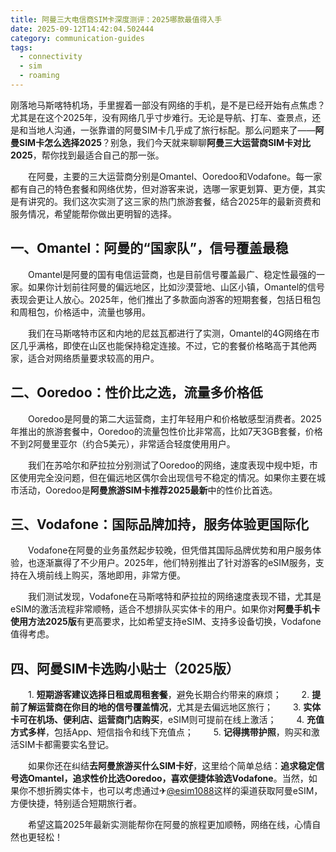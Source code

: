 ```yaml
---
title: 阿曼三大电信商SIM卡深度测评：2025哪款最值得入手
date: 2025-09-12T14:42:04.502444
category: communication-guides
tags:
  - connectivity
  - sim
  - roaming
---
```


刚落地马斯喀特机场，手里握着一部没有网络的手机，是不是已经开始有点焦虑？尤其是在这个2025年，没有网络几乎寸步难行。无论是导航、打车、查景点，还是和当地人沟通，一张靠谱的阿曼SIM卡几乎成了旅行标配。那么问题来了——**阿曼SIM卡怎么选择2025**？别急，我们今天就来聊聊**阿曼三大运营商SIM卡对比2025**，帮你找到最适合自己的那一张。

　　在阿曼，主要的三大运营商分别是Omantel、Ooredoo和Vodafone。每一家都有自己的特色套餐和网络优势，但对游客来说，选哪一家更划算、更方便，其实是有讲究的。我们这次实测了这三家的热门旅游套餐，结合2025年的最新资费和服务情况，希望能帮你做出更明智的选择。

## 一、Omantel：阿曼的“国家队”，信号覆盖最稳

　　Omantel是阿曼的国有电信运营商，也是目前信号覆盖最广、稳定性最强的一家。如果你计划前往阿曼的偏远地区，比如沙漠营地、山区小镇，Omantel的信号表现会更让人放心。2025年，他们推出了多款面向游客的短期套餐，包括日租包和周租包，价格适中，流量也够用。

　　我们在马斯喀特市区和内地的尼兹瓦都进行了实测，Omantel的4G网络在市区几乎满格，即使在山区也能保持稳定连接。不过，它的套餐价格略高于其他两家，适合对网络质量要求较高的用户。

## 二、Ooredoo：性价比之选，流量多价格低

　　Ooredoo是阿曼的第二大运营商，主打年轻用户和价格敏感型消费者。2025年推出的旅游套餐中，Ooredoo的流量包性价比非常高，比如7天3GB套餐，价格不到2阿曼里亚尔（约合5美元），非常适合轻度使用用户。

　　我们在苏哈尔和萨拉拉分别测试了Ooredoo的网络，速度表现中规中矩，市区使用完全没问题，但在偏远地区偶尔会出现信号不稳定的情况。如果你主要在城市活动，Ooredoo是**阿曼旅游SIM卡推荐2025最新**中的性价比首选。

## 三、Vodafone：国际品牌加持，服务体验更国际化

　　Vodafone在阿曼的业务虽然起步较晚，但凭借其国际品牌优势和用户服务体验，也逐渐赢得了不少用户。2025年，他们特别推出了针对游客的eSIM服务，支持在入境前线上购买，落地即用，非常方便。

　　我们测试发现，Vodafone在马斯喀特和萨拉拉的网络速度表现不错，尤其是eSIM的激活流程非常顺畅，适合不想排队买实体卡的用户。如果你对**阿曼手机卡使用方法2025版**有更高要求，比如希望支持eSIM、支持多设备切换，Vodafone值得考虑。

## 四、阿曼SIM卡选购小贴士（2025版）

　　1. **短期游客建议选择日租或周租套餐**，避免长期合约带来的麻烦；
　　2. **提前了解运营商在你目的地的信号覆盖情况**，尤其是去偏远地区旅行；
　　3. **实体卡可在机场、便利店、运营商门店购买**，eSIM则可提前在线上激活；
　　4. **充值方式多样**，包括App、短信指令和线下充值点；
　　5. **记得携带护照**，购买和激活SIM卡都需要实名登记。

　　如果你还在纠结**去阿曼旅游买什么SIM卡好**，这里给个简单总结：**追求稳定信号选Omantel，追求性价比选Ooredoo，喜欢便捷体验选Vodafone**。当然，如果你不想折腾实体卡，也可以考虑通过✈[@esim1088](https://t.me/s/esim1088)这样的渠道获取阿曼eSIM，方便快捷，特别适合短期旅行者。

　　希望这篇2025年最新实测能帮你在阿曼的旅程更加顺畅，网络在线，心情自然也更轻松！